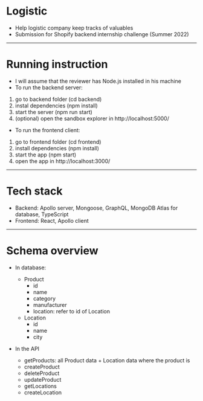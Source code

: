 # Logistic

- Help logistic company keep tracks of valuables
- Submission for Shopify backend internship challenge (Summer 2022)

---

# Running instruction

- I will assume that the reviewer has Node.js installed in his machine
- To run the backend server:

1. go to backend folder (cd backend)
2. instal dependencies (npm install)
3. start the server (npm run start)
4. (optional) open the sandbox explorer in http://localhost:5000/

- To run the frontend client:

1. go to frontend folder (cd frontend)
2. install dependencies (npm install)
3. start the app (npm start)
4. open the app in http://localhost:3000/

---

# Tech stack

- Backend: Apollo server, Mongoose, GraphQL, MongoDB Atlas for database, TypeScript
- Frontend: React, Apollo client

---

# Schema overview

- In database:

  - Product
    - id
    - name
    - category
    - manufacturer
    - location: refer to id of Location
  - Location
    - id
    - name
    - city

- In the API
  - getProducts: all Product data + Location data where the product is
  - createProduct
  - deleteProduct
  - updateProduct
  - getLocations
  - createLocation
